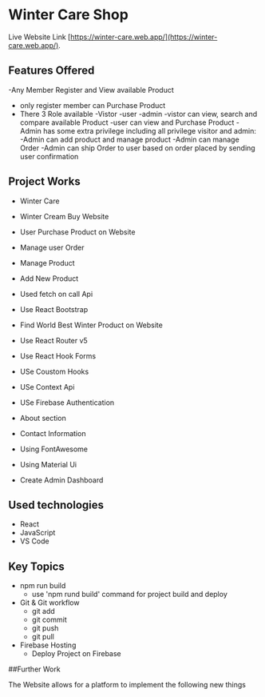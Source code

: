# Winter Care Shop

Live Website Link [https://winter-care.web.app/](https://winter-care.web.app/).

## Features Offered

-Any Member Register and View available Product

-   only register member can Purchase Product
-   There 3 Role available
    -Vistor
    -user
    -admin
    -vistor can view, search and compare available Product
    -user can view and Purchase Product
    -Admin has some extra privilege including all privilege visitor and admin:
    -Admin can add product and manage product
    -Admin can manage Order
    -Admin can ship Order to user based on order placed by sending user confirmation

## Project Works

-   Winter Care
-   Winter Cream Buy Website
-   User Purchase Product on Website

-   Manage user Order
-   Manage Product
-   Add New Product
-   Used fetch on call Api
-   Use React Bootstrap
-   Find World Best Winter Product on Website
-   Use React Router v5
-   Use React Hook Forms
-   USe Coustom Hooks
-   USe Context Api
-   USe Firebase Authentication
-   About section
-   Contact Information
-   Using FontAwesome
-   Using Material Ui
-   Create Admin Dashboard

## Used technologies

-   React
-   JavaScript
-   VS Code

## Key Topics

-   npm run build
    -   use 'npm rund build' command for project build and deploy
-   Git & Git workflow
    -   git add
    -   git commit
    -   git push
    -   git pull
-   Firebase Hosting
    -   Deploy Project on Firebase

##Further Work

The Website allows for a platform to implement the following new
things
